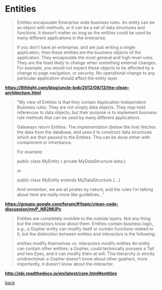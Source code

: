 ﻿---
layout: default
---
# Entities

>Entities encapsulate Enterprise wide business rules. An entity can be an object with methods, or it can be a set of data structures and functions. It doesn’t matter so long as the entities could be used by many different applications in the enterprise.
>
>If you don’t have an enterprise, and are just writing a single application, then these entities are the business objects of the application. They encapsulate the most general and high-level rules. They are the least likely to change when something external changes. For example, you would not expect these objects to be affected by a change to page navigation, or security. No operational change to any particular application should affect the entity layer.

**https://8thlight.com/blog/uncle-bob/2012/08/13/the-clean-architecture.html**


>"My view of Entities is that they contain Application Independent Business rules.  They are not simply data objects.  They may hold references to data objects; but their purpose is to implement business rule methods that can be used by many different applications.
>
>Gateways return Entities.  The implementation (below the line) fetches the data from the database, and uses it to construct data structures which are then passed to the Entities.  This can be done either with containment or inheritance.
>
>For example:  
>
>public class MyEntity { private MyDataStructure data;}
>
>or
>
>public class MyEntity extends MyDataStructure {...}
>
>And remember, we are all pirates by nature; and the rules I'm talking about here are really more like guidelines..."

**https://groups.google.com/forum/#!topic/clean-code-discussion/mvP_NR2MUPc**

>Entities are completely invisible to the outside layers. Not any thing but the interactors know about them. Entities contain business logic, e.g., a Gopher entity can modify itself or contain functions related to it, but the distinction between entities and interactors is the following:
>
>entities modify themselves vs.
>interactors modify entities
>An entity can contain other entities: a Gopher, could technically possess a Tail and two Eyes, and it can modify them at will. This hierarchy is strictly unidirectional: a Gopher doesn’t know about other gophers, more importantly, it doesn’t know about the interactor.

**http://ebi.readthedocs.io/en/latest/core.html#entities**

[back](./)
